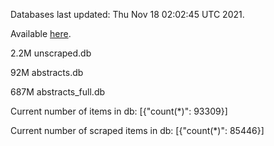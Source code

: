 Databases last updated: Thu Nov 18 02:02:45 UTC 2021. 

Available [here](https://github.com/cbeauhilton/ash-db/releases).

2.2M	unscraped.db

92M	abstracts.db

687M	abstracts_full.db

Current number of items in db:
[{"count(*)": 93309}]

Current number of scraped items in db:
[{"count(*)": 85446}]
